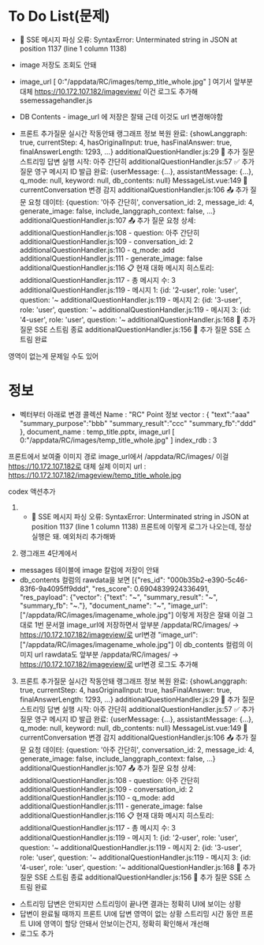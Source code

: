 # To Do List(문제)
- 📡 SSE 메시지 파싱 오류: SyntaxError: Unterminated string in JSON at position 1137 (line 1 column 1138)
- image 저장도 조회도 안돼
- image_url [ 0:"/appdata/RC/images/temp_title_whole.jpg" ] 여기서 앞부분 대체
https://10.172.107.182/imageview/
이건 로그도 추가해
ssemessagehandler.js
- DB Contents - image_url 에 저장은 잘돼
근데 이것도 url 변경해야함

- 프론트 추가질문 실시간 작동안돼
  랭그래프 정보 복원 완료: {showLanggraph: true, currentStep: 4, hasOriginalInput: true, hasFinalAnswer: true, finalAnswerLength: 1293, …}
additionalQuestionHandler.js:29 💬 추가 질문 스트리밍 답변 실행 시작: 아주 간단히
additionalQuestionHandler.js:57 ✅ 추가 질문 영구 메시지 ID 발급 완료: {userMessage: {…}, assistantMessage: {…}, q_mode: null, keyword: null, db_contents: null}
MessageList.vue:149 🔄 currentConversation 변경 감지
additionalQuestionHandler.js:106 📤 추가 질문 요청 데이터: {question: '아주 간단히', conversation_id: 2, message_id: 4, generate_image: false, include_langgraph_context: false, …}
additionalQuestionHandler.js:107 📤 추가 질문 요청 상세:
additionalQuestionHandler.js:108   - question: 아주 간단히
additionalQuestionHandler.js:109   - conversation_id: 2
additionalQuestionHandler.js:110   - q_mode: add
additionalQuestionHandler.js:111   - generate_image: false
additionalQuestionHandler.js:116 📋 현재 대화 메시지 히스토리:
additionalQuestionHandler.js:117   - 총 메시지 수: 3
additionalQuestionHandler.js:119   - 메시지 1: {id: '2-user', role: 'user', question: '~
additionalQuestionHandler.js:119   - 메시지 2: {id: '3-user', role: 'user', question: '~
additionalQuestionHandler.js:119   - 메시지 3: {id: '4-user', role: 'user', question: '~
additionalQuestionHandler.js:168 📡 추가 질문 SSE 스트림 종료
additionalQuestionHandler.js:156 📡 추가 질문 SSE 스트림 완료

영역이 없는게 문제일 수도 있어

# 정보
- 벡터부터 아래로 변경
콜렉션 Name : "RC"
Point 정보
vector : { "text":"aaa" "summary_purpose":"bbb" "summary_result":"ccc" "summary_fb":"ddd" },
 document_name : temp_title.pptx,
  image_url [ 0:"/appdata/RC/images/temp_title_whole.jpg" ] index_rdb : 3 

프론트에서 보여줄 이미지 경로
image_url에서 /appdata/RC/images/ 이걸 https://10.172.107.182로 대체
실제 이미지 url : https://10.172.107.182/imageview/temp_title_whole.jpg





codex 액션추가
1. - 📡 SSE 메시지 파싱 오류: SyntaxError: Unterminated string in JSON at position 1137 (line 1 column 1138)
프론트에 이렇게 로그가 나오는데, 정상 실행은 돼. 예외처리 추가해봐

2. 랭그래프 4단계에서
- messages 테이블에 image 칼럼에 저장이 안돼
- db_contents 컬럼의 rawdata을 보면
 [{"res_id": "000b35b2-e390-5c46-83f6-9a4095ff9ddd", "res_score": 0.6904839924336491, "res_payload": 
{"vector": 
{"text": "~", "summary_result": "~", "summary_fb": "~."}, "document_name": "~", "image_url": ["/appdata/RC/images/imagename_whole.jpg"]
이렇게 저장은 잘돼 이걸 그대로 1번 문서껄 image_url에 저장하면서 앞부분 /appdata/RC/images/ -> https://10.172.107.182/imageview/로 url변경
"image_url": ["/appdata/RC/images/imagename_whole.jpg"] 이 db_contents 컬럼의 이미지 url rawdata도 앞부분 /appdata/RC/images/ -> https://10.172.107.182/imageview/로 url변경
로그도 추가해


3. 프론트 추가질문 실시간 작동안돼
  랭그래프 정보 복원 완료: {showLanggraph: true, currentStep: 4, hasOriginalInput: true, hasFinalAnswer: true, finalAnswerLength: 1293, …}
additionalQuestionHandler.js:29 💬 추가 질문 스트리밍 답변 실행 시작: 아주 간단히
additionalQuestionHandler.js:57 ✅ 추가 질문 영구 메시지 ID 발급 완료: {userMessage: {…}, assistantMessage: {…}, q_mode: null, keyword: null, db_contents: null}
MessageList.vue:149 🔄 currentConversation 변경 감지
additionalQuestionHandler.js:106 📤 추가 질문 요청 데이터: {question: '아주 간단히', conversation_id: 2, message_id: 4, generate_image: false, include_langgraph_context: false, …}
additionalQuestionHandler.js:107 📤 추가 질문 요청 상세:
additionalQuestionHandler.js:108   - question: 아주 간단히
additionalQuestionHandler.js:109   - conversation_id: 2
additionalQuestionHandler.js:110   - q_mode: add
additionalQuestionHandler.js:111   - generate_image: false
additionalQuestionHandler.js:116 📋 현재 대화 메시지 히스토리:
additionalQuestionHandler.js:117   - 총 메시지 수: 3
additionalQuestionHandler.js:119   - 메시지 1: {id: '2-user', role: 'user', question: '~
additionalQuestionHandler.js:119   - 메시지 2: {id: '3-user', role: 'user', question: '~
additionalQuestionHandler.js:119   - 메시지 3: {id: '4-user', role: 'user', question: '~
additionalQuestionHandler.js:168 📡 추가 질문 SSE 스트림 종료
additionalQuestionHandler.js:156 📡 추가 질문 SSE 스트림 완료

 - 스트리밍 답변은 안되지만 스트리밍이 끝나면 결과는 정확히 UI에 보이는 상황
 - 답변이 완료될 때까지 프론트 UI에 답변 영역이 없는 상황
스트리밍 시간 동안 프론트 UI에 영역이 할당 안돼서 안보이는건지, 정확히 확인해서 개선해
 - 로그도 추가
